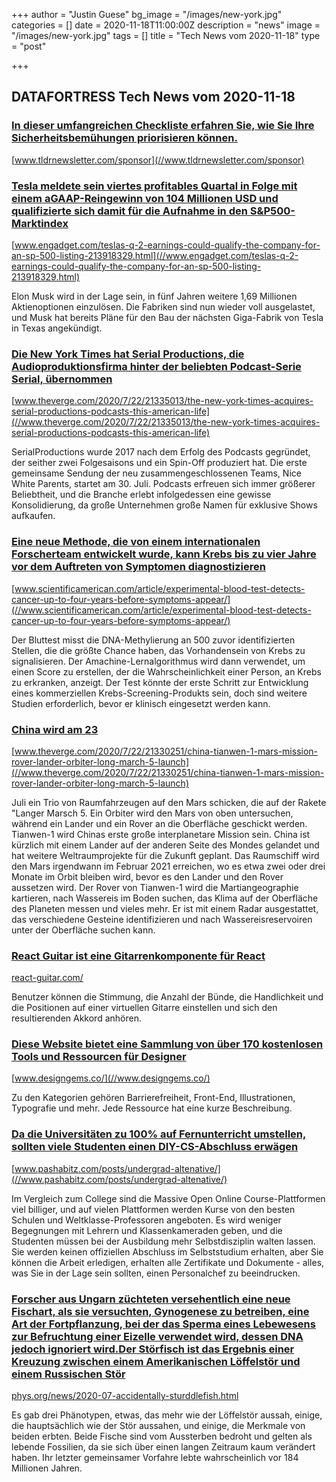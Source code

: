 +++
author = "Justin Guese"
bg_image = "/images/new-york.jpg"
categories = []
date = 2020-11-18T11:00:00Z
description = "news"
image = "/images/new-york.jpg"
tags = []
title = "Tech News vom 2020-11-18"
type = "post"

+++

        
## DATAFORTRESS Tech News vom 2020-11-18



### [In dieser umfangreichen Checkliste erfahren Sie, wie Sie Ihre Sicherheitsbemühungen priorisieren können.](//www.tldrnewsletter.com/sponsor)


[www.tldrnewsletter.com/sponsor](//www.tldrnewsletter.com/sponsor)





### [Tesla meldete sein viertes profitables Quartal in Folge mit einem aGAAP-Reingewinn von 104 Millionen USD und qualifizierte sich damit für die Aufnahme in den S&P500-Marktindex](//www.engadget.com/teslas-q-2-earnings-could-qualify-the-company-for-an-sp-500-listing-213918329.html)


[www.engadget.com/teslas-q-2-earnings-could-qualify-the-company-for-an-sp-500-listing-213918329.html](//www.engadget.com/teslas-q-2-earnings-could-qualify-the-company-for-an-sp-500-listing-213918329.html)


Elon Musk wird in der Lage sein, in fünf Jahren weitere 1,69 Millionen Aktienoptionen einzulösen. Die Fabriken sind nun wieder voll ausgelastet, und Musk hat bereits Pläne für den Bau der nächsten Giga-Fabrik von Tesla in Texas angekündigt.


### [Die New York Times hat Serial Productions, die Audioproduktionsfirma hinter der beliebten Podcast-Serie Serial, übernommen](//www.theverge.com/2020/7/22/21335013/the-new-york-times-acquires-serial-productions-podcasts-this-american-life)


[www.theverge.com/2020/7/22/21335013/the-new-york-times-acquires-serial-productions-podcasts-this-american-life](//www.theverge.com/2020/7/22/21335013/the-new-york-times-acquires-serial-productions-podcasts-this-american-life)


SerialProductions wurde 2017 nach dem Erfolg des Podcasts gegründet, der seither zwei Folgesaisons und ein Spin-Off produziert hat. Die erste gemeinsame Sendung der neu zusammengeschlossenen Teams, Nice White Parents, startet am 30. Juli. Podcasts erfreuen sich immer größerer Beliebtheit, und die Branche erlebt infolgedessen eine gewisse Konsolidierung, da große Unternehmen große Namen für exklusive Shows aufkaufen.


### [Eine neue Methode, die von einem internationalen Forscherteam entwickelt wurde, kann Krebs bis zu vier Jahre vor dem Auftreten von Symptomen diagnostizieren](//www.scientificamerican.com/article/experimental-blood-test-detects-cancer-up-to-four-years-before-symptoms-appear/)


[www.scientificamerican.com/article/experimental-blood-test-detects-cancer-up-to-four-years-before-symptoms-appear/](//www.scientificamerican.com/article/experimental-blood-test-detects-cancer-up-to-four-years-before-symptoms-appear/)


Der Bluttest misst die DNA-Methylierung an 500 zuvor identifizierten Stellen, die die größte Chance haben, das Vorhandensein von Krebs zu signalisieren. Der Amachine-Lernalgorithmus wird dann verwendet, um einen Score zu erstellen, der die Wahrscheinlichkeit einer Person, an Krebs zu erkranken, anzeigt. Der Test könnte der erste Schritt zur Entwicklung eines kommerziellen Krebs-Screening-Produkts sein, doch sind weitere Studien erforderlich, bevor er klinisch eingesetzt werden kann.


### [China wird am 23](//www.theverge.com/2020/7/22/21330251/china-tianwen-1-mars-mission-rover-lander-orbiter-long-march-5-launch)


[www.theverge.com/2020/7/22/21330251/china-tianwen-1-mars-mission-rover-lander-orbiter-long-march-5-launch](//www.theverge.com/2020/7/22/21330251/china-tianwen-1-mars-mission-rover-lander-orbiter-long-march-5-launch)


Juli ein Trio von Raumfahrzeugen auf den Mars schicken, die auf der Rakete "Langer Marsch 5. Ein Orbiter wird den Mars von oben untersuchen, während ein Lander und ein Rover an die Oberfläche geschickt werden. Tianwen-1 wird Chinas erste große interplanetare Mission sein. China ist kürzlich mit einem Lander auf der anderen Seite des Mondes gelandet und hat weitere Weltraumprojekte für die Zukunft geplant. Das Raumschiff wird den Mars irgendwann im Februar 2021 erreichen, wo es etwa zwei oder drei Monate im Orbit bleiben wird, bevor es den Lander und den Rover aussetzen wird. Der Rover von Tianwen-1 wird die Martiangeographie kartieren, nach Wassereis im Boden suchen, das Klima auf der Oberfläche des Planeten messen und vieles mehr. Er ist mit einem Radar ausgestattet, das verschiedene Gesteine identifizieren und nach Wassereisreservoiren unter der Oberfläche suchen kann.


### [React Guitar ist eine Gitarrenkomponente für React](//react-guitar.com/)


[react-guitar.com/](//react-guitar.com/)


Benutzer können die Stimmung, die Anzahl der Bünde, die Handlichkeit und die Positionen auf einer virtuellen Gitarre einstellen und sich den resultierenden Akkord anhören.


### [Diese Website bietet eine Sammlung von über 170 kostenlosen Tools und Ressourcen für Designer](//www.designgems.co/)


[www.designgems.co/](//www.designgems.co/)


Zu den Kategorien gehören Barrierefreiheit, Front-End, Illustrationen, Typografie und mehr. Jede Ressource hat eine kurze Beschreibung.


### [Da die Universitäten zu 100% auf Fernunterricht umstellen, sollten viele Studenten einen DIY-CS-Abschluss erwägen](//www.pashabitz.com/posts/undergrad-altenative/)


[www.pashabitz.com/posts/undergrad-altenative/](//www.pashabitz.com/posts/undergrad-altenative/)


Im Vergleich zum College sind die Massive Open Online Course-Plattformen viel billiger, und auf vielen Plattformen werden Kurse von den besten Schulen und Weltklasse-Professoren angeboten. Es wird weniger Begegnungen mit Lehrern und Klassenkameraden geben, und die Studenten müssen bei der Ausbildung mehr Selbstdisziplin walten lassen. Sie werden keinen offiziellen Abschluss im Selbststudium erhalten, aber Sie können die Arbeit erledigen, erhalten alle Zertifikate und Dokumente - alles, was Sie in der Lage sein sollten, einen Personalchef zu beeindrucken.


### [Forscher aus Ungarn züchteten versehentlich eine neue Fischart, als sie versuchten, Gynogenese zu betreiben, eine Art der Fortpflanzung, bei der das Sperma eines Lebewesens zur Befruchtung einer Eizelle verwendet wird, dessen DNA jedoch ignoriert wird.Der Störfisch ist das Ergebnis einer Kreuzung zwischen einem Amerikanischen Löffelstör und einem Russischen Stör](//phys.org/news/2020-07-accidentally-sturddlefish.html)


[phys.org/news/2020-07-accidentally-sturddlefish.html](//phys.org/news/2020-07-accidentally-sturddlefish.html)


Es gab drei Phänotypen, etwas, das mehr wie der Löffelstör aussah, einige, die hauptsächlich wie der Stör aussahen, und einige, die Merkmale von beiden erbten. Beide Fische sind vom Aussterben bedroht und gelten als lebende Fossilien, da sie sich über einen langen Zeitraum kaum verändert haben. Ihr letzter gemeinsamer Vorfahre lebte wahrscheinlich vor 184 Millionen Jahren.